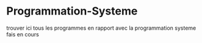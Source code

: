 # Programmation-Systeme
trouver ici tous les programmes en rapport avec la programmation systeme fais en cours 
